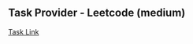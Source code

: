 ## Task Provider - Leetcode (medium)

[Task Link](https://leetcode.com/problems/bag-of-tokens/description/?envType=daily-question&envId=2024-03-04)